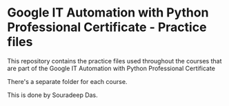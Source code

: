 # Google IT Automation with Python Professional Certificate - Practice files

This repository contains the practice files used throughout the courses that are
part of the Google IT Automation with Python Professional Certificate

There's a separate folder for each course.

This is done by Souradeep Das.

